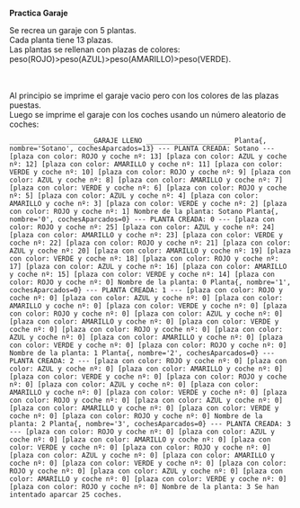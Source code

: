 **Practica Garaje**

Se recrea un garaje con 5 plantas. <br/>
Cada planta tiene 13 plazas. <br/>
Las plantas se rellenan con plazas de colores:<br/>
peso(ROJO)>peso(AZUL)>peso(AMARILLO)>peso(VERDE).

<br/>
<br/>
Al principio se imprime el garaje vacio pero con los colores de las plazas puestas. 
<br/>
Luego se imprime el garaje con los coches usando un número aleatorio de coches:

`_____________________GARAJE LLENO _____________________
Planta{, nombre='Sotano', cochesAparcados=13}
--- PLANTA CREADA: Sotano ---
[plaza con color: ROJO y coche nº: 13] [plaza con color: AZUL y coche nº: 12] [plaza con color: AMARILLO y coche nº: 11] [plaza con color: VERDE y coche nº: 10] [plaza con color: ROJO y coche nº: 9] [plaza con color: AZUL y coche nº: 8] [plaza con color: AMARILLO y coche nº: 7] [plaza con color: VERDE y coche nº: 6] [plaza con color: ROJO y coche nº: 5] [plaza con color: AZUL y coche nº: 4] [plaza con color: AMARILLO y coche nº: 3] [plaza con color: VERDE y coche nº: 2] [plaza con color: ROJO y coche nº: 1]
Nombre de la planta: Sotano
Planta{, nombre='0', cochesAparcados=0}
--- PLANTA CREADA: 0 ---
[plaza con color: ROJO y coche nº: 25] [plaza con color: AZUL y coche nº: 24] [plaza con color: AMARILLO y coche nº: 23] [plaza con color: VERDE y coche nº: 22] [plaza con color: ROJO y coche nº: 21] [plaza con color: AZUL y coche nº: 20] [plaza con color: AMARILLO y coche nº: 19] [plaza con color: VERDE y coche nº: 18] [plaza con color: ROJO y coche nº: 17] [plaza con color: AZUL y coche nº: 16] [plaza con color: AMARILLO y coche nº: 15] [plaza con color: VERDE y coche nº: 14] [plaza con color: ROJO y coche nº: 0]
Nombre de la planta: 0
Planta{, nombre='1', cochesAparcados=0}
--- PLANTA CREADA: 1 ---
[plaza con color: ROJO y coche nº: 0] [plaza con color: AZUL y coche nº: 0] [plaza con color: AMARILLO y coche nº: 0] [plaza con color: VERDE y coche nº: 0] [plaza con color: ROJO y coche nº: 0] [plaza con color: AZUL y coche nº: 0] [plaza con color: AMARILLO y coche nº: 0] [plaza con color: VERDE y coche nº: 0] [plaza con color: ROJO y coche nº: 0] [plaza con color: AZUL y coche nº: 0] [plaza con color: AMARILLO y coche nº: 0] [plaza con color: VERDE y coche nº: 0] [plaza con color: ROJO y coche nº: 0]
Nombre de la planta: 1
Planta{, nombre='2', cochesAparcados=0}
--- PLANTA CREADA: 2 ---
[plaza con color: ROJO y coche nº: 0] [plaza con color: AZUL y coche nº: 0] [plaza con color: AMARILLO y coche nº: 0] [plaza con color: VERDE y coche nº: 0] [plaza con color: ROJO y coche nº: 0] [plaza con color: AZUL y coche nº: 0] [plaza con color: AMARILLO y coche nº: 0] [plaza con color: VERDE y coche nº: 0] [plaza con color: ROJO y coche nº: 0] [plaza con color: AZUL y coche nº: 0] [plaza con color: AMARILLO y coche nº: 0] [plaza con color: VERDE y coche nº: 0] [plaza con color: ROJO y coche nº: 0]
Nombre de la planta: 2
Planta{, nombre='3', cochesAparcados=0}
--- PLANTA CREADA: 3 ---
[plaza con color: ROJO y coche nº: 0] [plaza con color: AZUL y coche nº: 0] [plaza con color: AMARILLO y coche nº: 0] [plaza con color: VERDE y coche nº: 0] [plaza con color: ROJO y coche nº: 0] [plaza con color: AZUL y coche nº: 0] [plaza con color: AMARILLO y coche nº: 0] [plaza con color: VERDE y coche nº: 0] [plaza con color: ROJO y coche nº: 0] [plaza con color: AZUL y coche nº: 0] [plaza con color: AMARILLO y coche nº: 0] [plaza con color: VERDE y coche nº: 0] [plaza con color: ROJO y coche nº: 0]
Nombre de la planta: 3
Se han intentado aparcar 25 coches.`

